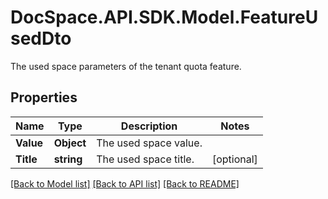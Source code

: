 # DocSpace.API.SDK.Model.FeatureUsedDto
The used space parameters of the tenant quota feature.

## Properties

Name | Type | Description | Notes
------------ | ------------- | ------------- | -------------
**Value** | **Object** | The used space value. | 
**Title** | **string** | The used space title. | [optional] 

[[Back to Model list]](../README.md#documentation-for-models) [[Back to API list]](../README.md#documentation-for-api-endpoints) [[Back to README]](../README.md)

